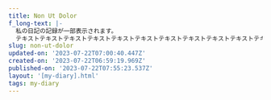 ```yaml
---
title: Non Ut Dolor
f_long-text: |-
  私の日記の記録が一部表示されます。
  テキストテキストテキストテキストテキストテキストテキストテキストテキストテキストテキストテキストテキストテキストテキストテキストテキストテキスト…
slug: non-ut-dolor
updated-on: '2023-07-22T07:00:40.447Z'
created-on: '2023-07-22T06:59:19.969Z'
published-on: '2023-07-22T07:55:23.537Z'
layout: '[my-diary].html'
tags: my-diary
---
```



